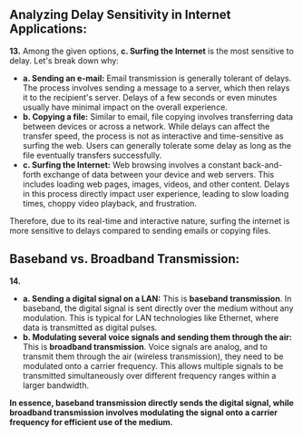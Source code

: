 ## Analyzing Delay Sensitivity in Internet Applications:

**13.** Among the given options, **c. Surfing the Internet** is the most sensitive to delay. Let's break down why:

* **a. Sending an e-mail:** Email transmission is generally tolerant of delays. The process involves sending a message to a server, which then relays it to the recipient's server. Delays of a few seconds or even minutes usually have minimal impact on the overall experience. 
* **b. Copying a file:** Similar to email, file copying involves transferring data between devices or across a network. While delays can affect the transfer speed, the process is not as interactive and time-sensitive as surfing the web. Users can generally tolerate some delay as long as the file eventually transfers successfully.
* **c. Surfing the Internet:** Web browsing involves a constant back-and-forth exchange of data between your device and web servers. This includes loading web pages, images, videos, and other content. Delays in this process directly impact user experience, leading to slow loading times, choppy video playback, and frustration. 

Therefore, due to its real-time and interactive nature, surfing the internet is more sensitive to delays compared to sending emails or copying files.

## Baseband vs. Broadband Transmission:

**14.** 

* **a. Sending a digital signal on a LAN:** This is **baseband transmission**. In baseband, the digital signal is sent directly over the medium without any modulation. This is typical for LAN technologies like Ethernet, where data is transmitted as digital pulses.
* **b. Modulating several voice signals and sending them through the air:** This is **broadband transmission**.  Voice signals are analog, and to transmit them through the air (wireless transmission), they need to be modulated onto a carrier frequency. This allows multiple signals to be transmitted simultaneously over different frequency ranges within a larger bandwidth. 

**In essence, baseband transmission directly sends the digital signal, while broadband transmission involves modulating the signal onto a carrier frequency for efficient use of the medium.** 
